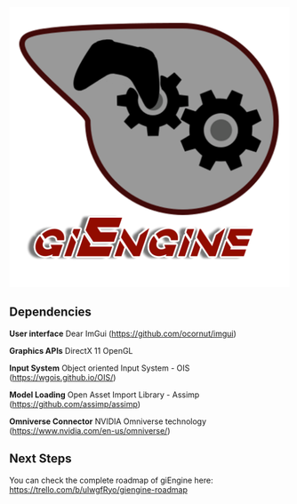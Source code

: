 ![ ](https://github.com/chucho074/giEngine/blob/testMersh/doc/images/Logo%20giEngineName.png)

## Dependencies
**User interface**
Dear ImGui (https://github.com/ocornut/imgui)

**Graphics APIs**
DirectX 11
OpenGL

**Input System**
Object oriented Input System - OIS (https://wgois.github.io/OIS/)

**Model Loading**
Open Asset Import Library - Assimp (https://github.com/assimp/assimp)

**Omniverse Connector**
NVIDIA Omniverse technology (https://www.nvidia.com/en-us/omniverse/)

## Next Steps
You can check the complete roadmap of giEngine here: https://trello.com/b/ulwgfRyo/giengine-roadmap
